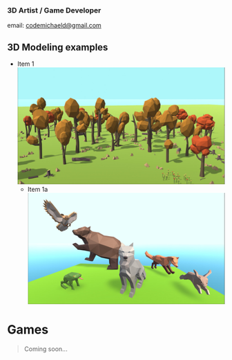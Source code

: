 ### 3D Artist / Game Developer
email: codemichaeld@gmail.com

## 3D Modeling examples
* Item 1 ![Low Poly Forest](/Key3.jpg)
  * Item 1a ![Low Poly Animals](key1.jpg)

# Games
> Coming soon...
